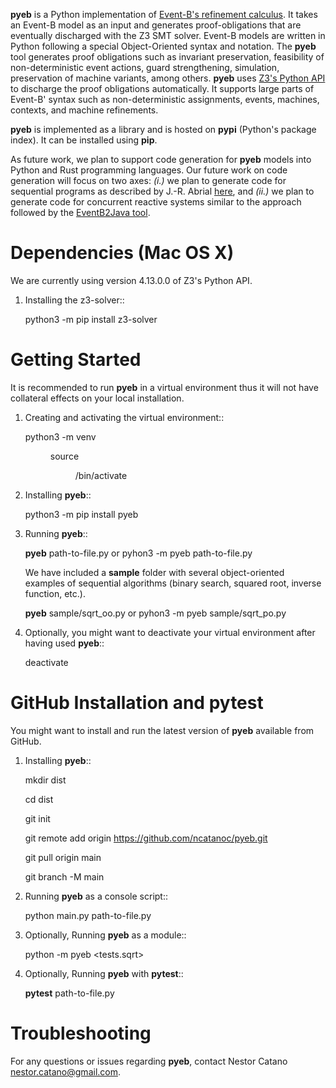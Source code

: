 **pyeb** is a Python implementation of
[Event-B's refinement calculus](https://www.amazon.com/Modeling-Event-B-Jean-Raymond-Abrial-ebook/dp/B00AKE1X6G/ref=sr_1_1?crid=Z3EK47C5ZPF8&dib=eyJ2IjoiMSJ9.y0_vyeR7jV-Oj4yF28ueHqqWE4mUkUqg81kXg-hMs97kgOTibmPyedfD24D51HmTqaXOd2JLhxAksYcjCpzp-IUu_2AAJKqzVyfaQLYmIE7b4gSU4d10tXBra1KZDW39byq9804lBnqJWuDMmKzue46_K8qDg29UojbXh3SJDB_NZ8dJNo5ahtap-gjsQmm4x2BLPLaRx2tg27MV4kFiJ31vRq_UyuN0f228qOM8tVE.Bd9FAFBQWGvOHRObi6YOT0L772WFbXVPzFKBFbTY3wM&dib_tag=se&keywords=abrial&qid=1712764662&s=books&sprefix=abrial%2Cstripbooks-intl-ship%2C240&sr=1-1). It
takes an Event-B model as an input and generates proof-obligations
that are eventually discharged with the Z3 SMT solver. Event-B models
are written in Python following a special Object-Oriented syntax and
notation. The **pyeb** tool generates proof obligations such as
invariant preservation, feasibility of non-deterministic event
actions, guard strengthening, simulation, preservation of machine
variants, among others.  **pyeb** uses
[Z3's Python API](https://z3prover.github.io/api/html/namespacez3py.html)
to discharge the proof obligations automatically. It supports large
parts of Event-B' syntax such as non-deterministic assignments,
events, machines, contexts, and machine refinements.

**pyeb** is implemented as a library and is hosted on **pypi**
  (Python's package index). It can be installed using **pip**.

As future work, we plan to support code generation for **pyeb** models into Python and Rust programming languages. Our future work on code generation will focus on two axes: *(i.)* we plan to generate code for sequential programs as described by J.-R. Abrial [here](https://web-archive.southampton.ac.uk/deploy-eprints.ecs.soton.ac.uk/122/), and *(ii.)* we plan to generate code for concurrent reactive systems similar to the approach followed by the [EventB2Java tool](https://link.springer.com/article/10.1007/s10009-015-0381-2).


Dependencies (Mac OS X)
===================================

We are currently using version 4.13.0.0 of Z3's Python API.

1.  Installing the z3-solver::
      
      python3 -m pip install z3-solver

      
Getting Started
===============

It is recommended to run **pyeb** in a virtual environment thus it will not have collateral effects on your local installation. 

1.  Creating and activating the virtual environment::
      
      python3 -m venv <DIR>
	  
      source <DIR>/bin/activate

2.  Installing **pyeb**::
      
      python3 -m pip install pyeb

3.  Running **pyeb**::

	**pyeb** path-to-file.py
		or
	pyhon3 -m pyeb path-to-file.py

	We have included a **sample** folder with several object-oriented
examples of sequential algorithms (binary search, squared root,
inverse function, etc.). 

	**pyeb** sample/sqrt_oo.py
		or
	pyhon3 -m pyeb sample/sqrt\_po.py

4.  Optionally, you might want to deactivate your virtual environment
    after having used **pyeb**::
      
      deactivate


GitHub Installation and pytest
===================================

You might want to install and run the latest version of **pyeb** available from GitHub.

1.  Installing **pyeb**::
      
      mkdir dist
      
      cd dist

      git init

      git remote add origin https://github.com/ncatanoc/pyeb.git

      git pull origin main
      
      git branch -M main

2.  Running **pyeb** as a console script::
      
      python main.py path-to-file.py

3.  Optionally,  Running **pyeb** as a module::
      
      python -m pyeb <tests.sqrt>

4.  Optionally,  Running **pyeb** with **pytest**::
      
      **pytest** path-to-file.py

   
Troubleshooting
=======================

For any questions or issues regarding **pyeb**, contact Nestor Catano [nestor.catano@gmail.com](mailto:nestor.catano@gmail.com).
